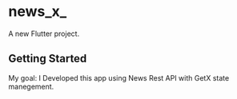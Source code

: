 # news_x_

A new Flutter project.

## Getting Started

My goal: I Developed this app using News Rest API with GetX state manegement. 

